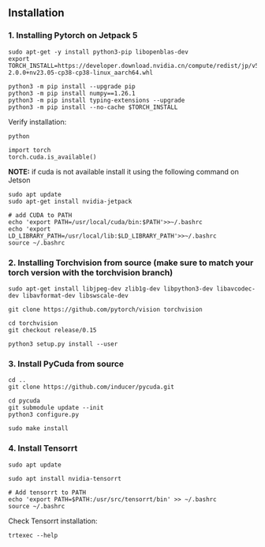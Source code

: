 ## Installation

### 1. Installing Pytorch on Jetpack 5
```
sudo apt-get -y install python3-pip libopenblas-dev
export TORCH_INSTALL=https://developer.download.nvidia.cn/compute/redist/jp/v511/pytorch/torch-2.0.0+nv23.05-cp38-cp38-linux_aarch64.whl
```
```
python3 -m pip install --upgrade pip
python3 -m pip install numpy==1.26.1
python3 -m pip install typing-extensions --upgrade
python3 -m pip install --no-cache $TORCH_INSTALL
```

Verify installation:
```
python
```
```
import torch
torch.cuda.is_available()
```
**NOTE:** if cuda is not available install it using the following command on Jetson
```
sudo apt update
sudo apt-get install nvidia-jetpack

# add CUDA to PATH
echo 'export PATH=/usr/local/cuda/bin:$PATH'>>~/.bashrc
echo 'export LD_LIBRARY_PATH=/usr/local/lib:$LD_LIBRARY_PATH'>>~/.bashrc
source ~/.bashrc
```

### 2. Installing Torchvision from source (make sure to match your torch version with the torchvision branch)
```
sudo apt-get install libjpeg-dev zlib1g-dev libpython3-dev libavcodec-dev libavformat-dev libswscale-dev
```
```
git clone https://github.com/pytorch/vision torchvision
```
```
cd torchvision
git checkout release/0.15
```
```
python3 setup.py install --user
```

### 3. Install PyCuda from source
```
cd ..
git clone https://github.com/inducer/pycuda.git
```
```
cd pycuda
git submodule update --init
python3 configure.py
```
```
sudo make install
```

### 4. Install Tensorrt
```
sudo apt update
```
```
sudo apt install nvidia-tensorrt

# Add tensorrt to PATH
echo 'export PATH=$PATH:/usr/src/tensorrt/bin' >> ~/.bashrc
source ~/.bashrc
```

Check Tensorrt installation:
```
trtexec --help
```
